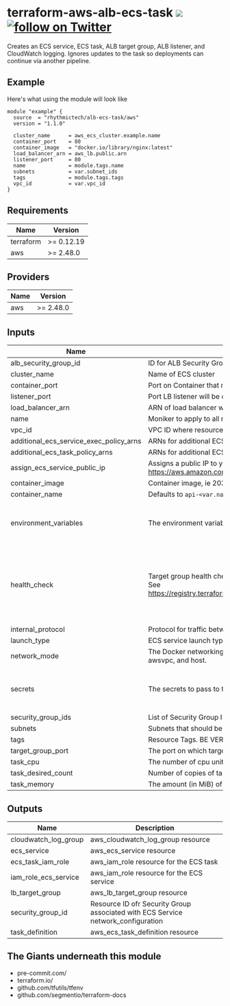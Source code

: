 # terraform-aws-alb-ecs-task [![](https://github.com/rhythmictech/terraform-aws-alb-ecs-task/workflows/pre-commit-check/badge.svg)](https://github.com/rhythmictech/terraform-aws-alb-ecs-task/actions) <a href="https://twitter.com/intent/follow?screen_name=RhythmicTech"><img src="https://img.shields.io/twitter/follow/RhythmicTech?style=social&logo=twitter" alt="follow on Twitter"></a>
Creates an ECS service, ECS task, ALB target group, ALB listener, and CloudWatch logging. Ignores updates to the task so deployments can continue via another pipeline.

## Example
Here's what using the module will look like
```hcl
module "example" {
  source  = "rhythmictech/alb-ecs-task/aws"
  version = "1.1.0"

  cluster_name      = aws_ecs_cluster.example.name
  container_port    = 80
  container_image   = "docker.io/library/nginx:latest"
  load_balancer_arn = aws_lb.public.arn
  listener_port     = 80
  name              = module.tags.name
  subnets           = var.subnet_ids
  tags              = module.tags.tags
  vpc_id            = var.vpc_id
}
```

<!-- BEGINNING OF PRE-COMMIT-TERRAFORM DOCS HOOK -->
## Requirements

| Name | Version |
|------|---------|
| terraform | >= 0.12.19 |
| aws | >= 2.48.0 |

## Providers

| Name | Version |
|------|---------|
| aws | >= 2.48.0 |

## Inputs

| Name | Description | Type | Default | Required |
|------|-------------|------|---------|:--------:|
| alb\_security\_group\_id | ID for ALB Security Group | `string` | n/a | yes |
| cluster\_name | Name of ECS cluster | `string` | n/a | yes |
| container\_port | Port on Container that main process is listening on | `number` | n/a | yes |
| listener\_port | Port LB listener will be created on & external port which will receive traffic | `number` | n/a | yes |
| load\_balancer\_arn | ARN of load balancer which API will be attached to | `string` | n/a | yes |
| name | Moniker to apply to all resources in module | `string` | n/a | yes |
| vpc\_id | VPC ID where resources will be created | `string` | n/a | yes |
| additional\_ecs\_service\_exec\_policy\_arns | ARNs for additional ECS Service Execution Role policies | `list(string)` | `[]` | no |
| additional\_ecs\_task\_policy\_arns | ARNs for additional ECS task policies | `list(string)` | `[]` | no |
| assign\_ecs\_service\_public\_ip | Assigns a public IP to your ECS service. Set true if using fargate, see https://aws.amazon.com/premiumsupport/knowledge-center/ecs-pull-container-api-error-ecr/ | `bool` | `false` | no |
| container\_image | Container image, ie 203583890406.dkr.ecr.us-west-1.amazonaws.com/api-integrations:git-34752db | `string` | `"busybox"` | no |
| container\_name | Defaults to `api-<var.name>` | `string` | `null` | no |
| environment\_variables | The environment variables to pass to the container. This is a list of maps | <pre>list(object({<br>    name  = string<br>    value = string<br>  }))</pre> | `null` | no |
| health\_check | Target group health check, for LB to assess service health<br>See https://registry.terraform.io/providers/hashicorp/aws/latest/docs/resources/lb_target_group#health_check | <pre>object({<br>    healthy_threshold   = number<br>    interval            = number<br>    path                = string<br>    port                = string<br>    protocol            = string<br>    unhealthy_threshold = number<br>  })</pre> | <pre>{<br>  "healthy_threshold": 3,<br>  "interval": 30,<br>  "path": "/",<br>  "port": "traffic-port",<br>  "protocol": "HTTP",<br>  "unhealthy_threshold": 3<br>}</pre> | no |
| internal\_protocol | Protocol for traffic between the ALB and ECS. Should be one of [TCP, TLS, UDP, TCP\_UDP, HTTP, HTTPS] | `string` | `"HTTP"` | no |
| launch\_type | ECS service launch type: FARGATE \| EC2 | `string` | `"FARGATE"` | no |
| network\_mode | The Docker networking mode to use for the containers in the task. The valid values are none, bridge, awsvpc, and host. | `string` | `"awsvpc"` | no |
| secrets | The secrets to pass to the container. This is a list of maps | <pre>list(object({<br>    name      = string<br>    valueFrom = string<br>  }))</pre> | `null` | no |
| security\_group\_ids | List of Security Group IDs to apply to the ECS Service | `list(string)` | `[]` | no |
| subnets | Subnets that should be added to ECS service network configuration | `list(string)` | `[]` | no |
| tags | Resource Tags. BE VERBOSE. Should AT MINIMIUM contain; Name & Owner | `map(string)` | `{}` | no |
| target\_group\_port | The port on which targets receive traffic on the Target Group | `number` | `80` | no |
| task\_cpu | The number of cpu units used by the task. | `number` | `1024` | no |
| task\_desired\_count | Number of copies of task definition that should be running at any given time | `number` | `1` | no |
| task\_memory | The amount (in MiB) of memory used by the task. | `number` | `2048` | no |

## Outputs

| Name | Description |
|------|-------------|
| cloudwatch\_log\_group | aws\_cloudwatch\_log\_group resource |
| ecs\_service | aws\_ecs\_service resource |
| ecs\_task\_iam\_role | aws\_iam\_role resource for the ECS task |
| iam\_role\_ecs\_service | aws\_iam\_role resource for the ECS service |
| lb\_target\_group | aws\_lb\_target\_group resource |
| security\_group\_id | Resource ID ofr Security Group associated with ECS Service network\_configuration |
| task\_definition | aws\_ecs\_task\_definition resource |

<!-- END OF PRE-COMMIT-TERRAFORM DOCS HOOK -->

## The Giants underneath this module
- pre-commit.com/
- terraform.io/
- github.com/tfutils/tfenv
- github.com/segmentio/terraform-docs
